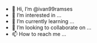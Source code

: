 - 👋 Hi, I’m @ivan99ramses
- 👀 I’m interested in ...
- 🌱 I’m currently learning ...
- 💞️ I’m looking to collaborate on ...
- 📫 How to reach me ...

<!---
ivan99ramses/ivan99ramses is a ✨ special ✨ repository because its `README.md` (this file) appears on your GitHub profile.
You can click the Preview link to take a look at your changes.
--->
